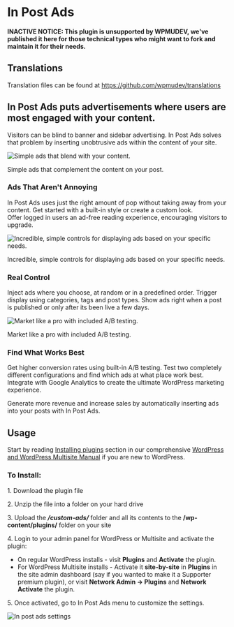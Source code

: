 # In Post Ads

**INACTIVE NOTICE: This plugin is unsupported by WPMUDEV, we've published it here for those technical types who might want to fork and maintain it for their needs.**

## Translations

Translation files can be found at https://github.com/wpmudev/translations

## In Post Ads puts advertisements where users are most engaged with your content.

Visitors can be blind to banner and sidebar advertising. In Post Ads solves that problem by inserting unobtrusive ads within the content of your site.  

![Simple ads that blend with your content.](http://premium.wpmudev.org/wp-content/uploads/2011/08/inpostad-700x447.jpg)

 Simple ads that complement the content on your post.

### Ads That Aren't Annoying

In Post Ads uses just the right amount of pop without taking away from your content. Get started with a built-in style or create a custom look. Offer logged in users an ad-free reading experience, encouraging visitors to upgrade.   

![Incredible, simple controls for displaying ads based on your specific needs. ](http://premium.wpmudev.org/wp-content/uploads/2011/08/display-settings-735x470-700x447.jpg)

 Incredible, simple controls for displaying ads based on your specific needs.

### Real Control

Inject ads where you choose, at random or in a predefined order. Trigger display using categories, tags and post types. Show ads right when a post is published or only after its been live a few days.   

![Market like a pro with included A/B testing.](http://premium.wpmudev.org/wp-content/uploads/2011/08/A-B-testing-735x470.jpg)

 Market like a pro with included A/B testing.

### Find What Works Best

Get higher conversion rates using built-in A/B testing. Test two completely different configurations and find which ads at what place work best. Integrate with Google Analytics to create the ultimate WordPress marketing experience.  

Generate more revenue and increase sales by automatically inserting ads into your posts with In Post Ads.

## Usage

Start by reading [Installing plugins](https://premium.wpmudev.org/wpmu-manual/installing-regular-plugins-on-wpmu/) section in our comprehensive [WordPress and WordPress Multisite Manual](https://premium.wpmudev.org/wpmu-manual/) if you are new to WordPress.

### **To Install:**

1\. Download the plugin file 

2\. Unzip the file into a folder on your hard drive 

3\. Upload the **_/custom-ads/_** folder and all its contents to the **/wp-content/plugins/** folder on your site 

4\. Login to your admin panel for WordPress or Multisite and activate the plugin:

*   On regular WordPress installs - visit **Plugins** and **Activate** the plugin.
*   For WordPress Multisite installs - Activate it **site-by-site** in **Plugins** in the site admin dashboard (say if you wanted to make it a Supporter premium plugin), or visit **Network Admin -> Plugins** and **Network Activate** the plugin.

5\. Once activated, go to In Post Ads menu to customize the settings.

![In post ads settings](https://premium.wpmudev.org/wp-content/uploads/2011/08/inpost-add-new.png)
